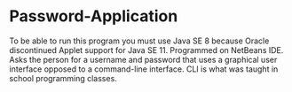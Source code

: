 # Password-Application
To be able to run this program you must use Java SE 8 because Oracle discontinued Applet support for Java SE 11. Programmed on NetBeans IDE.
Asks the person for a username and password that uses a graphical user interface opposed to a command-line interface. CLI is what was taught in school programming classes.
